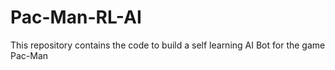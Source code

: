 # Pac-Man-RL-AI
This repository contains the code to build a self learning AI Bot for the game Pac-Man
